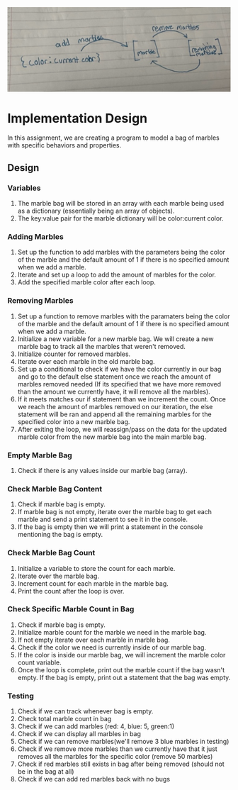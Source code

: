 ![](assignment.png)

<h1>Implementation Design</h1>
<span>
In this assignment, we are creating a program to model a bag of marbles with specific behaviors and properties.
</span>

<h2>Design</h2>
<h3>Variables</h3>
<ol>
  <li>
    The marble bag will be stored in an array with each marble being used as a dictionary (essentially being an array of objects).
  </li>
  <li>
    The key:value pair for the marble dictionary will be color:current color. 
  </li>
</ol>
<h3>Adding Marbles</h3>
<ol>
  <li>
    Set up the function to add marbles with the parameters being the color of the marble and the default amount of 1 if there is no specified amount when we add a marble.
  </li>
  <li>
    Iterate and set up a loop to add the amount of marbles for the color.
  </li>
  <li>
    Add the specified marble color after each loop.
  </li>
</ol>
<h3>Removing Marbles</h3>
<ol>
  <li>
    Set up a function to remove marbles with the paramaters being the color of the marble and the default amount of 1 if there is no specified amount when we add a marble.
  </li>
  <li>
    Initialize a new variable for a new marble bag. We will create a new marble bag to track all the marbles that weren't removed.
  </li>
  <li>
    Initialize counter for removed marbles.
  </li>
  <li>
    Iterate over each marble in the old marble bag.
  </li>
  <li>
    Set up a conditional to check if we have the color currently in our bag and go to the default else statement once we reach the amount of marbles removed needed (If its specified that we have more removed than the amount we currently have, it will remove all the marbles).
  </li>
  <li>
    If it meets matches our if statement than we increment the count. Once we reach the amount of marbles removed on our iteration, the else statement will be ran and append all the remaining marbles for the specified color into a new marble bag.
  </li>
  <li>
    After exiting the loop, we will reassign/pass on the data for the updated marble color from the new marble bag into the main marble bag.
  </li>
</ol>
<h3>Empty Marble Bag</h3>
<ol>
  <li>
    Check if there is any values inside our marble bag (array).
  </li>
</ol>
<h3>Check Marble Bag Content</h3>
<ol>
  <li>
    Check if marble bag is empty.
  </li>
  <li>
    If marble bag is not empty, iterate over the marble bag to get each marble and send a print statement to see it in the console.
  </li>
  <li>If the bag is empty then we will print a statement in the console mentioning the bag is empty.</li>
</ol>
<h3>Check Marble Bag Count</h3>
<ol>
  <li>
    Initialize a variable to store the count for each marble.
  </li>
  <li>
    Iterate over the marble bag.
  </li>
  <li>
    Increment count for each marble in the marble bag.
  </li>
  <li>
    Print the count after the loop is over.
  </li>
</ol>
<h3>Check Specific Marble Count in Bag</h3>
<ol>
  <li>
    Check if marble bag is empty.
  </li>
  <li>Initialize marble count for the marble we need in the marble bag.</li>
  <li>If not empty iterate over each marble in marble bag.</li>
  <li>Check if the color we need is currently inside of our marble bag.</li>
  <li>If the color is inside our marble bag, we will increment the marble color count variable.</li>
  <li>Once the loop is complete, print out the marble count if the bag wasn't empty. If the bag is empty, print out a statement that the bag was empty.</li>
</ol>

<h3>Testing</h3>
<ol>
  <li>Check if we can track whenever bag is empty.</li>
  <li>Check total marble count in bag</li>
  <li>Check if we can add marbles (red: 4, blue: 5, green:1)</li>
  <li>Check if we can display all marbles in bag</li>
  <li>Check if we can remove marbles(we'll remove 3 blue marbles in testing)</li>
  <li>Check if we remove more marbles than we currently have that it just removes all the marbles for the specific color (remove 50 marbles)</li>
  <li>Check if red marbles still exists in bag after being removed (should not be in the bag at all)</li>
  <li>Check if we can add red marbles back with no bugs</li>
</ol>
